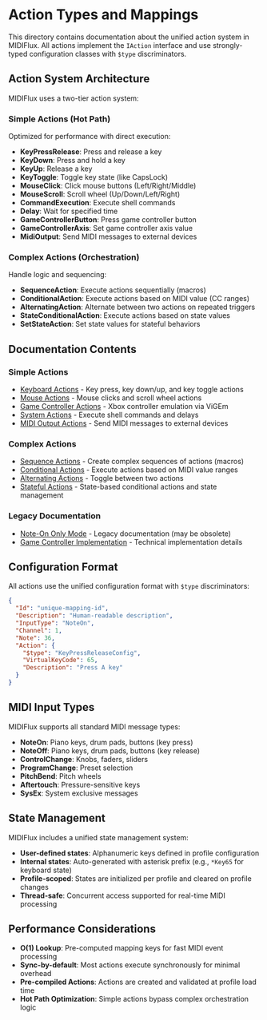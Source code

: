 # Action Types and Mappings

This directory contains documentation about the unified action system in MIDIFlux. All actions implement the `IAction` interface and use strongly-typed configuration classes with `$type` discriminators.

## Action System Architecture

MIDIFlux uses a two-tier action system:

### Simple Actions (Hot Path)
Optimized for performance with direct execution:
- **KeyPressRelease**: Press and release a key
- **KeyDown**: Press and hold a key
- **KeyUp**: Release a key
- **KeyToggle**: Toggle key state (like CapsLock)
- **MouseClick**: Click mouse buttons (Left/Right/Middle)
- **MouseScroll**: Scroll wheel (Up/Down/Left/Right)
- **CommandExecution**: Execute shell commands
- **Delay**: Wait for specified time
- **GameControllerButton**: Press game controller button
- **GameControllerAxis**: Set game controller axis value
- **MidiOutput**: Send MIDI messages to external devices

### Complex Actions (Orchestration)
Handle logic and sequencing:
- **SequenceAction**: Execute actions sequentially (macros)
- **ConditionalAction**: Execute actions based on MIDI value (CC ranges)
- **AlternatingAction**: Alternate between two actions on repeated triggers
- **StateConditionalAction**: Execute actions based on state values
- **SetStateAction**: Set state values for stateful behaviors

## Documentation Contents

### Simple Actions
- [Keyboard Actions](KeyboardMapping.md) - Key press, key down/up, and key toggle actions
- [Mouse Actions](MouseActions.md) - Mouse clicks and scroll wheel actions
- [Game Controller Actions](GameControllerIntegration.md) - Xbox controller emulation via ViGEm
- [System Actions](CommandExecution.md) - Execute shell commands and delays
- [MIDI Output Actions](MidiOutput.md) - Send MIDI messages to external devices

### Complex Actions
- [Sequence Actions](MacroActions.md) - Create complex sequences of actions (macros)
- [Conditional Actions](CCRangeMapping.md) - Execute actions based on MIDI value ranges
- [Alternating Actions](ToggleKeyMapping.md) - Toggle between two actions
- [Stateful Actions](StatefulActions.md) - State-based conditional actions and state management

### Legacy Documentation
- [Note-On Only Mode](NoteOnOnly.md) - Legacy documentation (may be obsolete)
- [Game Controller Implementation](GameControllerImplementation.md) - Technical implementation details

## Configuration Format

All actions use the unified configuration format with `$type` discriminators:

```json
{
  "Id": "unique-mapping-id",
  "Description": "Human-readable description",
  "InputType": "NoteOn",
  "Channel": 1,
  "Note": 36,
  "Action": {
    "$type": "KeyPressReleaseConfig",
    "VirtualKeyCode": 65,
    "Description": "Press A key"
  }
}
```

## MIDI Input Types

MIDIFlux supports all standard MIDI message types:

- **NoteOn**: Piano keys, drum pads, buttons (key press)
- **NoteOff**: Piano keys, drum pads, buttons (key release)
- **ControlChange**: Knobs, faders, sliders
- **ProgramChange**: Preset selection
- **PitchBend**: Pitch wheels
- **Aftertouch**: Pressure-sensitive keys
- **SysEx**: System exclusive messages

## State Management

MIDIFlux includes a unified state management system:

- **User-defined states**: Alphanumeric keys defined in profile configuration
- **Internal states**: Auto-generated with asterisk prefix (e.g., `*Key65` for keyboard state)
- **Profile-scoped**: States are initialized per profile and cleared on profile changes
- **Thread-safe**: Concurrent access supported for real-time MIDI processing

## Performance Considerations

- **O(1) Lookup**: Pre-computed mapping keys for fast MIDI event processing
- **Sync-by-default**: Most actions execute synchronously for minimal overhead
- **Pre-compiled Actions**: Actions are created and validated at profile load time
- **Hot Path Optimization**: Simple actions bypass complex orchestration logic

